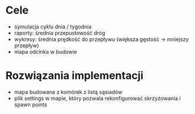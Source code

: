 # Cele
- symulacja cyklu dnia / tygodnia
- raporty: średnia przepustowość dróg
- wykresy: średnia prędkość do przepływu (większa gęstość -> mniejszy przepływ)
- mapa odcinka w budowie

# Rozwiązania implementacji
- mapa budowana z komórek z listą sąsiadów
- plik settings w mapie, który pozwala rekonfigurować skrzyżowania i spawn points

